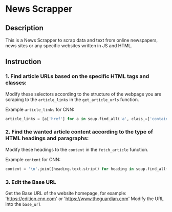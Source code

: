 # News Scrapper

## Description
This is a News Scrapper to scrap data and text from online newspapers, news sites or any specific websites written in JS and HTML.

## Instruction

### 1. Find article URLs based on the specific HTML tags and classes:
Modify these selectors according to the structure of the webpage you are scraping to the `article_links` in the `get_article_urls` function.

Example `article_links` for CNN:
```py
article_links = [a['href'] for a in soup.find_all('a', class_=['container__link', 'container__title-url container_lead-package__title-url', 'container__link container__link--type-article container_lead-package__link container_lead-package__left container_lead-package__light', 'container__link container__link--type-live-story container_lead-package__link container_lead-package__left container_lead-package__light'])]
```

### 2. Find the wanted article content according to the type of HTML headings and paragraphs:
Modify these headings to the `content` in the  `fetch_article` function.

Example `content` for CNN:
```py
content = '\n'.join([heading.text.strip() for heading in soup.find_all(['h1', 'h2', 'h3', 'h4', 'h5', 'h6', 'hgroup', 'p', 'blockquote']) if heading.text.strip()]) if soup.find_all(['h1', 'h2', 'h3', 'h4', 'h5', 'h6', 'hgroup', 'p', 'blockquote']) else 'N/A'
```

### 3. Edit the Base URL
Get the Base URL of the website homepage, for example:
'https://edition.cnn.com' or 'https://www.theguardian.com'
Modify the URL into the `base_url`

